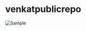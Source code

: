 # venkatpublicrepo
![Sample](https://github.com/venkatreddysangita/venkatpublicrepo/assets/145289091/247531a5-2d7f-40b4-894d-fcd2789830d3)
